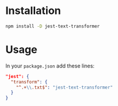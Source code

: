 # Installation

```bash
npm install -D jest-text-transformer
```

# Usage

In your `package.json` add these lines:

```json
"jest": {
  "transform": {
    "^.+\\.txt$": "jest-text-transformer"
  }
}
```
